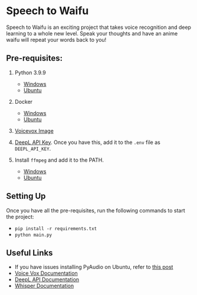 # Speech to Waifu

Speech to Waifu is an exciting project that takes voice recognition and deep learning to a whole new level.
Speak your thoughts and have an anime waifu will repeat your words back to you!

## Pre-requisites:

1. Python 3.9.9
    - [Windows](https://www.python.org/downloads/release/python-399/)
    - [Ubuntu](https://linuxize.com/post/how-to-install-python-3-9-on-ubuntu-20-04/)

2. Docker
    - [Windows](https://www.docker.com/products/docker-desktop/)
    - [Ubuntu](https://docs.docker.com/desktop/install/linux-install/)

3. [Voicevox Image](https://hub.docker.com/r/voicevox/voicevox_engine)

4. [DeepL API Key](https://www.deepl.com/pro-api?cta=header-pro-api/). Once you have this, add it to the `.env` file as `DEEPL_API_KEY`.

5. Install `ffmpeg` and add it to the PATH.
    - [Windows](https://ffmpeg.org/download.html)
    - [Ubuntu](https://linuxize.com/post/how-to-install-ffmpeg-on-ubuntu-20-04/)

## Setting Up 

Once you have all the pre-requisites, run the following commands to start the project:
- `pip install -r requirements.txt`
- `python main.py`

## Useful Links
- If you have issues installing PyAudio on Ubuntu, refer to [this post](https://stackoverflow.com/questions/73268630/error-could-not-build-wheels-for-pyaudio-which-is-required-to-install-pyprojec)
- [Voice Vox Documentation](https://voicevox.github.io/voicevox_engine/api/)
- [DeepL API Documentation](https://www.deepl.com/docs-api/introduction/)
- [Whisper Documentation](https://github.com/openai/whisper)